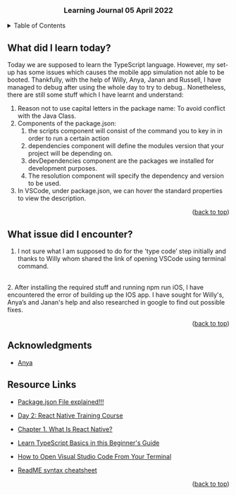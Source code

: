 <div id="top"></div>

<br />

<h3 align="center">Learning Journal 05 April 2022</h3>

<!-- TABLE OF CONTENTS -->
<details>
  <summary>Table of Contents</summary>
  <ul>
    <li><a href="#what-did-i-learn-today">What did I learn today?</a></li>
    <li><a href="#what-issue-did-i-encounter">What issue did I encounter?</a></li>
    <li><a href="#acknowledgments">Acknowledgments</a></li>
    <li><a href="#resource-links">Resource Links</a></li>
      </ul>
     
</details>

<!-- ABOUT THE PROJECT -->
## What did I learn today?
Today we are supposed to learn the TypeScript language.
However, my set-up has some issues which causes the mobile app simulation not able to be booted.
Thankfully, with the help of Willy, Anya, Janan and Russell, I have managed to debug after using the whole day to try to debug..
Nonetheless, there are still some stuff which I have learnt and understand:
<br/>
1. Reason not to use capital letters in the package name: To avoid conflict with the Java Class.
2. Components of the package.json:
    1. the scripts component will consist of the command you to key in in order to run a certain action
    2. dependencies component will define the modules version that your project will be depending on.
    3. devDependencies component are the packages we installed for development purposes.
    4. The resolution component will specify the dependency and version to be used.
3. In VSCode, under package.json, we can hover the standard properties to view the description.

<p align="right">(<a href="#top">back to top</a>)</p>

## What issue did I encounter?

1. I not sure what I am supposed to do for the 'type code’ step initially and thanks to Willy whom shared the link of opening VSCode using terminal command.
<br />
2. After installing the required stuff and running npm run iOS, I have encountered the error of building up the IOS app. I have sought for Willy's, Anya’s and Janan's help and also researched in google to find out possible fixes.

<p align="right">(<a href="#top">back to top</a>)</p>

<!-- ACKNOWLEDGMENTS -->
## Acknowledgments
* [Anya](https://github.com/huanganya/react-native-starter)


<!-- Resource Links -->
## Resource Links
* [Package.json File explained!!!](https://dev.to/naveenchandar/package-json-file-explained-b94)

* [Day 2: React Native Training Course](https://docs.google.com/document/d/1xVfj6FU5U66KOUrjjZkWJ3uAaclqmt_RvZVPtJvKo6w/edit)

* [Chapter 1. What Is React Native?](https://www.oreilly.com/library/view/learning-react-native/9781491929049/ch01.html)

* [Learn TypeScript Basics in this Beginner's Guide](https://www.freecodecamp.org/news/learn-typescript-basics/)

* [How to Open Visual Studio Code From Your Terminal](https://www.freecodecamp.org/news/how-to-open-visual-studio-code-from-your-terminal/#:~:text=Once%20your%20terminal%20is%20open,Then%20hit%20enter%20.&text=Once%20you%20hit%20enter%20%2C%20VS%20Code%20will%20now%20open)

* [ReadME syntax cheatsheet](https://github.com/tchapi/markdown-cheatsheet/blob/master/README.md#heading-1)

<p align="right">(<a href="#top">back to top</a>)</p>


